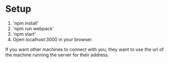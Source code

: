 # Setup 

1. 'npm install'
2. 'npm run webpack'
3. 'npm start' 
4. Open localhost:3000 in your browser. 

If you want other machines to connect with you, they want to use the url of the machine running the server for their address. 
